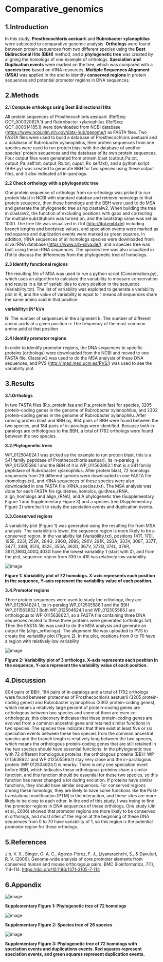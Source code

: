 # Comparative_genomics
## 1.Introduction
In this study, **Prosthecochloris aestuarii** and **Rubrobacter xylanophilus** were subjected to comparative genomic analysis. **Orthologs** were found between protein sequences from two different species using the **Best Bidirectional Hits (BBH)** method, and a **phylogenetic tree** was created by aligning the homologs of one example of orthologs. **Speciation and Duplication events** were marked on the tree, which was compared with a **species tree** based on rRNA resources. **Multiple Sequences Alignment (MSA)** was applied in the end to identify **conserved regions** in protein sequences and potential promotor regions in DNA sequences.

## 2.Methods
**2.1 Compute orthologs using Best Bidirectional Hits**

All protein sequences of Prosthecochloris aestuarii (RefSeq: GCF_000020625.1) and Rubrobacter xylanophilus (RefSeq: GCF_000014185.1) were downloaded from NCBI database (https://www.ncbi.nlm.nih.gov/data-hub/genome/) as FASTA files. Two FASTA files were used to build a database of Prosthecochloris aestuarii and a database of Rubrobacter xylanophilus, then protein sequences from one species were used to run protein blast with the database of another species’ protein sequences and the database of its own protein sequences. Four output files were generated from protein blast (output_Pa.txt, output_Pa_self.txt, output_Rx.txt, ouput_Rx_self.txt), and a python script (BBH.py) was created to generate BBH for two species using these output files, and it also indicated all in-paralogs.

**2.2 Check orthology with a phylogenetic tree**

One protein sequence of orthologs from co-orthology was picked to run protein blast in NCBI with standard databse and retrieve homologs to that protein sequence, then these homologs and the BBH were used to do MSA and generate the phylogenetic tree using clastalw2. When building the tree in clastalw2, the function of excluding positions with gaps and correcting for multiple substitutions was turned on, and the bootstrap value was set as 1000. The tree file was visualized in iTol (http://itol.embl.de) including branch lengths and bootstrap values, and speciation events were marked as red squares and duplication events were marked as green squares. In addition, rRNA sequences of all homologs species were downloaded from silva rRNA database (https://www.arb-silva.de/), and a species tree was built using these rRNA sequences. The species tree was also visualized in iTol to discuss the differences from the phylogenetic tree of homologs.

**2.3 Identify functional regions**

The resulting file of MSA was used to run a python script (Conservation.py), which uses an algorithm to calculate the variability to measure conservation and results in a list of variabilities to every position in the sequence (Variability.txt). The list of variability was exploited to generate a variability plot in R, and the value of variability is equal to 1 means all sequences share the same amino acid in that position.

**variability=(N*k)/n**

N: The number of sequences in the alignment
k: The number of different amino acids at a given position
n: The frequency of the most common amino acid at that position

**2.4 Identify promotor regions**

In order to identify promotor regions, the DNA sequences to specific proteins (orthologs) were downloaded from the NCBI and moved to one FASTA file. Clastalw2 was used to do the MSA analysis of these DNA sequences, and PVS (http://imed.med.ucm.es/PVS/) was used to see the variability plot.

## 3.Results
**3.1.Orthologs**

In two FASTA files (R.x_protein.faa and P.a_protein.faa) for species, 3205 protein-coding genes in the genome of Rubrobacter xylanophilus, and 2302 protein-coding genes in the genome of Rubrobacter xylanophilu. After running protein blast and BBH.py, 804 pairs of BBH were found between the two species, and 184 pairs of in-paralogs were identified. Because both in-paralogs are orthologous to the BBH, a total of 1792 orthologs were found between the two species.

**3.2.Phylogenetic trees**

WP_012504624.1 was picked as the example to run protein blast, this is a S41 family peptidase of Prosthecochloris aestuarii, its in-paralog is WP_012505586.1 and the BBH of it is WP_011563862.1 that is a S41 family peptidase of Rubrobacter xylanophilus. After protein blast, 72 homologs sequences from 26 different species were downloaded in one FASTA file (homologs.txt), and rRNA sequences of these species were also downloaded in one FASTA file (rRNA_species.txt). The MSA analysis was done for each FASTA file (guidetree_homolos, guidtree_rRNA, align_homologs and align_rRNA), and A phylogenetic tree (Supplementary Figure 1 and Supplementary Figure 3) and a species tree (Supplementary Figure 2) were built to study the speciation events and duplication events.

**3.3.Conserved regions**

A variability plot (Figure 1) was generated using the resulting file from MSA analysis. The variability is lower, the sequence region is more likely to be a conserved region. In the variability list (Variability.txt), positions 141T, 170I, 195E, 223I, 252K, 284G, 286Q, 289S, 290V, 291K, 293A, 303V, 308T, 337T, 347T, 348I, 351S, 352E, 355A, 362D, 367V, 372Q, 374L, 376R, 397I,398Q,400Q,403G have the lowest variability 1 (start with 0), and from the plot, sequence region from 330 to 410 has relatively low variability.

![image](https://github.com/Lin13432/Comparative_genomics/blob/main/Figures/Variability%20plot.png)

**Figure 1: Variability plot of 72 homologs. X-axis represents each position in the sequence, Y-axis represent the variability value of each position.**

**3.4.Promotor regions**

Three protein sequences were used to study the orthology, they are WP_012504624.1, its in-paralog WP_012505586.1 and the BBH WP_011563862.1 Both WP_012504624.1 and WP_012505586.1 are orthologous to WP_011563862.1, so a FASTA file containing three DNA sequences related to these three proteins were generated (orthologs.txt). Then the FASTA file was used to do the MSA analysis and generate an output file (align_orthologs). The alignment file was uploaded to PVS to create the variability plot (Figure 2). In the plot, positions from 0 to 70 have a region with relatively low variability

![image](https://github.com/Lin13432/Comparative_genomics/blob/main/Figures/Varibility_plot_3_orthologs.png)

**Figure 2: Variability plot of 3 orthologs. X-axis represents each position in the sequence, Y-axis represent the variability value of each position.**

## 4.Discussion 
804 pairs of BBH, 184 pairs of in-paralogs and a total of 1792 orthologs were found between proteomes of Prosthecochloris aestuarii (3205 protein-coding genes) and Rubrobacter xylanophilus (2302 protein-coding genes), which means a relatively large percent of protein-coding genes are orthologous between two species and some of them are even co-orthologous, this discovery indicates that these protein-coding genes are evolved from a common ancestral gene and retained similar functions in two species.
The species tree indicates that there exist at least five or six speciation events between these two species from the common ancestral species and the branch length is relatively long between the two species, which means the orthologous protein-coding genes that are still retained in the two species should have essential functions. In the phylogenetic tree with 72 different homologous proteins, the orthologous proteins (BBH: WP 011563862.1 and WP 012505586.1) stay very close and the in-paralogous protein (WP 012504624.1) is nearby. There is only one speciation event before BBH, which indicates these orthologous proteins share a similar function, and this function should be essential for these two species, so this function has never changed a lot during evolution.
If proteins have similar functions, they should have similar sequences. For conserved regions among these homologs, they are likely to have some functions like the Post-translational modification (PTM) in the interaction, and these sites are more likely to be close to each other.
In the end of this study, I was trying to find the promotor regions in DNA sequences of these orthologs. One study (Jin et al., 2006) showed that promotor regions are more likely to be conserved in orthologs, and most sites of the region at the beginning of these DNA sequences from 0 to 70 have variability of 1, so this region is the potential promotor region for these orthologs.

## 5.References 
Jin, V. X., Singer, G. A. C., Agosto-Pérez, F. J., Liyanarachchi, S., & Davuluri, R. V. (2006). Genome-wide analysis of core promoter elements from conserved human and mouse orthologous pairs. BMC Bioinformatics, 7(1), 114–114. https://doi.org/10.1186/1471-2105-7-114


## 6.Appendix

![image](https://github.com/Lin13432/Comparative_genomics/blob/main/Figures/PhylogenticTree_00.png)

**Supplementary Figure 1: Phylogenetic tree of 72 homologs**

![image](https://github.com/Lin13432/Comparative_genomics/blob/main/Figures/speciesTree_00.png)

**Supplementary Figure 2: Species tree of 26 species**

![image](https://github.com/Lin13432/Comparative_genomics/blob/main/Figures/Events_00.png)

**Supplementary Figure 3: Phylogenetic tree of 72 homologs with speciation events and duplications events. Red squares represent speciation events, and green squares represent duplication events.**



